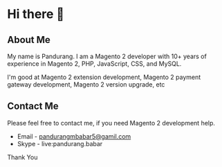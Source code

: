 # Hi there 👋

## About Me
My name is Pandurang. I am a Magento 2 developer with 10+ years of experience in Magento 2, PHP, JavaScript, CSS, and MySQL. 

I'm good at Magento 2 extension development, Magento 2 payment gateway development, Magento 2 version upgrade, etc

## Contact Me
Please feel free to contact me, if you need Magento 2 development help.

* Email - pandurangmbabar5@gamil.com
* Skype - live:pandurang.babar

Thank You
                  
